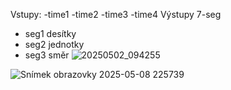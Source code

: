 Vstupy:
  -time1
  -time2
  -time3
  -time4
Výstupy
7-seg
  - seg1 desítky
  - seg2 jednotky
  - seg3 směr
![20250502_094255](https://github.com/user-attachments/assets/efab28f1-9def-4b59-a3f6-0f94c06b3759)


![Snímek obrazovky 2025-05-08 225739](https://github.com/user-attachments/assets/306a3084-6c54-4104-ba78-0aa7fb58f637)




